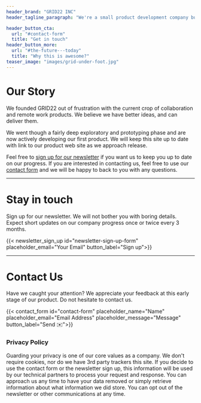 ```yaml
---
header_brand: "GRID22 INC"
header_tagline_paragraph: "We're a small product development company building infrastructure and tools to enable the next generation of distributed and remote work."

header_button_cta:
  url: "#contact-form"
  title: "Get in touch"
header_button_more:
  url: "#the-future---today"
  title: "Why this is awesome?"
teaser_image: "images/grid-under-foot.jpg"
---
```


# Our Story

We founded GRID22 out of frustration with the current crop of collaboration and remote work products.  We believe we have better ideas, and can deliver them.

We went though a fairly deep exploratory and prototyping phase and are now actively developing our first product.  We will keep this site up to date with link to our product web site as we approach release.

Feel free to [sign up for our newsletter](#stay-in-touch) if you want us to keep you up to date on our progress.  If you are interested in contacting us, feel free to use our [contact form](#contact-us) and we will be happy to back to you with any questions.

---


# Stay in touch

Sign up for our newsletter. We will not bother you with boring details. Expect short updates on our company progress once or twice every 3 months.

{{< newsletter_sign_up id="newsletter-sign-up-form" placeholder_email="Your Email" button_label="Sign up">}}

---

# Contact Us

Have we caught your attention? We appreciate your feedback at this early stage of our product. Do not hesitate to contact us.

{{< contact_form id="contact-form" placeholder_name="Name" placeholder_email="Email Address" placeholder_message="Message" button_label="Send ✉️">}}

<!-- # Imprint & Privacy Policy

GRID22 INC
14205 Se 36th Street, Suite 100
Bellevue WA 98006

E-mail: jane@doe.net
Phone: 580-689-0577 -->

### Privacy Policy

Guarding your privacy is one of our core values as a company.  We don't require cookies, nor do we have 3rd party trackers this site.  If you decide to use the contact form or the newsletter sign up, this information will be used by our technical partners to process your request and response.  You can approach us any time to have your data removed or simply retrieve information about what information we did store.   You can opt out of the newsletter or other communications at any time.